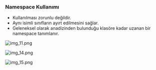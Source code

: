 ### Namespace Kullanımı

- Kullanılması zorunlu değildir.
- Aynı isimli sınıfların ayırt edilmesini sağlar.
- Geleneksel olarak anadizinden bulunduğu klasöre kadar uzanan bir namespace tanımlanır.

![img_11.png](img_11.png)

![img_14.png](img_14.png)

![img_15.png](img_15.png)
